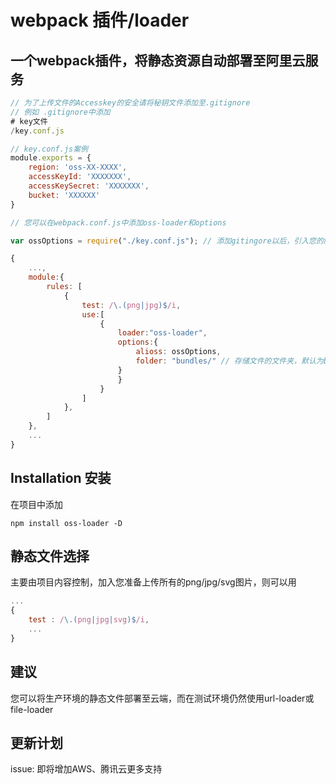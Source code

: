 # webpack 插件/loader
## 一个webpack插件，将静态资源自动部署至阿里云服务

```javascript
// 为了上传文件的Accesskey的安全请将秘钥文件添加至.gitignore
// 例如 .gitignore中添加
# key文件
/key.conf.js

// key.conf.js案例
module.exports = {
    region: 'oss-XX-XXXX',
    accessKeyId: 'XXXXXXX',
    accessKeySecret: 'XXXXXXX',
    bucket: 'XXXXXX'
}

// 您可以在webpack.conf.js中添加oss-loader和options

var ossOptions = require("./key.conf.js"); // 添加gitingore以后，引入您的阿里云key

{
    ...,
    module:{
        rules: [
            {
                test: /\.(png|jpg)$/i,
                use:[
                    {
                        loader:"oss-loader",
                        options:{
                            alioss: ossOptions,
                            folder: "bundles/" // 存储文件的文件夹，默认为bundles/请注意斜杠
                        }
                        }
                    }
                ]
            },
        ]
    },
    ...
}
```
## Installation 安装
在项目中添加
```
npm install oss-loader -D
```
## 静态文件选择
主要由项目内容控制，加入您准备上传所有的png/jpg/svg图片，则可以用
```javascript
...
{
    test : /\.(png|jpg|svg)$/i,
    ...
}
```
## 建议
您可以将生产环境的静态文件部署至云端，而在测试环境仍然使用url-loader或file-loader

## 更新计划
issue: 即将增加AWS、腾讯云更多支持
